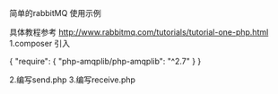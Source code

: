 简单的rabbitMQ 使用示例


具体教程参考
http://www.rabbitmq.com/tutorials/tutorial-one-php.html
1.composer 引入

{
    "require": {
        "php-amqplib/php-amqplib": "^2.7"
    }
}


2.编写send.php 
3.编写receive.php
